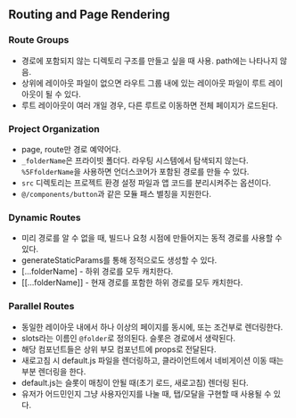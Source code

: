 ## Routing and Page Rendering

### Route Groups

- 경로에 포함되지 않는 디렉토리 구조를 만들고 싶을 때 사용. path에는 나타나지 않음.
- 상위에 레이아웃 파일이 없으면 라우트 그룹 내에 있는 레이아웃 파일이 루트 레이아웃이 될 수 있다.
- 루트 레이아웃이 여러 개일 경우, 다른 루트로 이동하면 전체 페이지가 로드된다.

### Project Organization

- page, route만 경로 예약어다.
- `_folderName`은 프라이빗 폴더다. 라우팅 시스템에서 탐색되지 않는다. `%5FfolderName`을 사용하면 언더스코어가 포함된 경로를 만들 수 있다.
- `src` 디렉토리는 프로젝트 환경 설정 파일과 앱 코드를 분리시켜주는 옵션이다.
- `@/components/button`과 같은 모듈 패스 별칭을 지원한다.

### Dynamic Routes

- 미리 경로를 알 수 없을 때, 빌드나 요청 시점에 만들어지는 동적 경로를 사용할 수 있다.
- generateStaticParams를 통해 정적으로도 생성할 수 있다.
- […folderName] - 하위 경로를 모두 캐치한다.
- [[…folderName]] - 현재 경로를 포함한 하위 경로를 모두 캐치한다.

### Parallel Routes

- 동일한 레이아웃 내에서 하나 이상의 페이지를 동시에, 또는 조건부로 렌더링한다.
- slots라는 이름인 `@folder`로 정의된다. 슬롯은 경로에서 생략된다.
- 해당 컴포넌트들은 상위 부모 컴포넌트에 props로 전달된다.
- 새로고침 시 default.js 파일을 렌더링하고, 클라이언트에서 네비게이션 이동 때는 부분 렌더링을 한다.
- default.js는 슬롯이 매칭이 안될 때(초기 로드, 새로고침) 렌더링 된다.
- 유저가 어드민인지 그냥 사용자인지를 나눌 때, 탭/모달을 구현할 때 사용될 수 있다.
